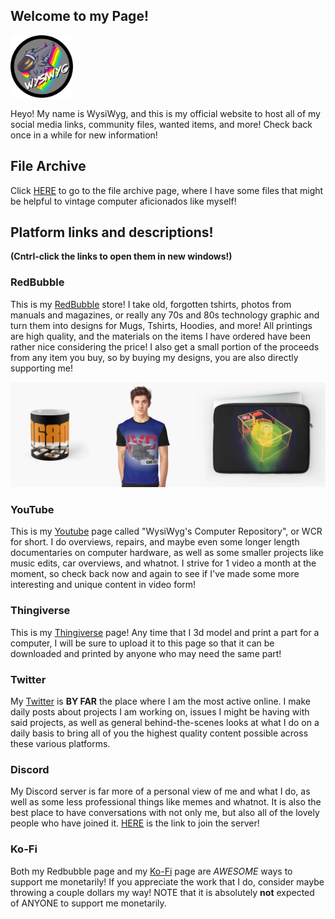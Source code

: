 <!doctype HTML>
<html lang="en">
  <head>
    <meta charset="utf-8">
    <title>Welcome to my Page!</title>
    <link href="style.css" rel="stylesheet">
  </head>

## Welcome to my Page! 

<img src="images/WizSticker.png" width="100"> 

Heyo! My name is WysiWyg, and this is my official website to host all of my social media links, community files, wanted items, and more!
Check back once in a while for new information!
## File Archive
Click [HERE](Files.md) to go to the file archive page, where I have some files that might be helpful to vintage computer 
aficionados like myself!


  
## Platform links and descriptions!

**(Cntrl-click the links to open them in new windows!)**

### RedBubble
This is my <a href="https://www.redbubble.com/people/wysiwygprotogen/shop?artistUserName=wysiwygprotogen&asc=u&iaCode=all-departments&sortOrder=top%20selling" target="_blank">RedBubble</a>
store! I take old, forgotten tshirts, photos from manuals and magazines, or really any 70s and 80s technology graphic and turn them into designs for Mugs, Tshirts, Hoodies, and more! All printings are high quality, and the materials on the items I have ordered have been rather nice considering the price! I also get a small portion of the proceeds from any item you buy, so by buying my designs, you are also directly supporting me!

<img src="images/Redbubble.png" width="1000">

### YouTube
This is my <a href="https://www.youtube.com/channel/UCVlo9nuFCdlj9L05eTkNH1A?" target="_blank">Youtube</a> 
page called "WysiWyg's Computer Repository", or WCR for short. I do overviews, repairs, and maybe even some longer length documentaries on computer hardware, as well as some smaller projects like music edits, car overviews, and whatnot. I strive for 1 video a month at the moment, so check back now and again to see if I've made some more interesting and unique content in video form!

### Thingiverse

This is my <a href="https://www.thingiverse.com/WizzyProtogen/about" target="_blank">Thingiverse</a> page! Any time that I 3d model and print a part for a computer, I will be sure to upload it to this page so that it can be downloaded and printed by anyone who may need the same part! 

### Twitter

My <a href="https://twitter.com/WysWyg_Protogen" target="_blank">Twitter</a> is **BY FAR** the place where I am the most active online. I make daily posts about projects I am working on, issues I might be having with said projects, as well as general behind-the-scenes looks at what I do on a daily basis to bring all of you the highest quality content possible across these various platforms.  

### Discord

My Discord server is far more of a personal view of me and what I do, as well as some less professional things like memes and whatnot. It is also the best place to have conversations with not only me, but also all of the lovely people who have joined it. <a href="https://discord.com/invite/Qvkczb2" target="_blank">HERE</a> is the link to join the server!

### Ko-Fi
Both my Redbubble page and my <a href="https://ko-fi.com/wysiwygprotogen" target="_blank">Ko-Fi</a> page are *AWESOME* ways to support me monetarily! If you appreciate the work that I do, consider maybe throwing a couple dollars my way! NOTE that it is absolutely **not** expected of ANYONE to support me monetarily.


